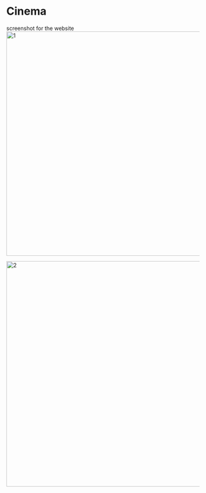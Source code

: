 # Cinema 
screenshot for the website 
<img width="586" alt="1" src="https://user-images.githubusercontent.com/108003187/201059795-12025cdf-cc55-4d81-8128-b87065c52085.png">


<img width="589" alt="2" src="https://user-images.githubusercontent.com/108003187/201059819-6c7096d1-71e5-4b76-ba58-b0f720c6b695.png">
